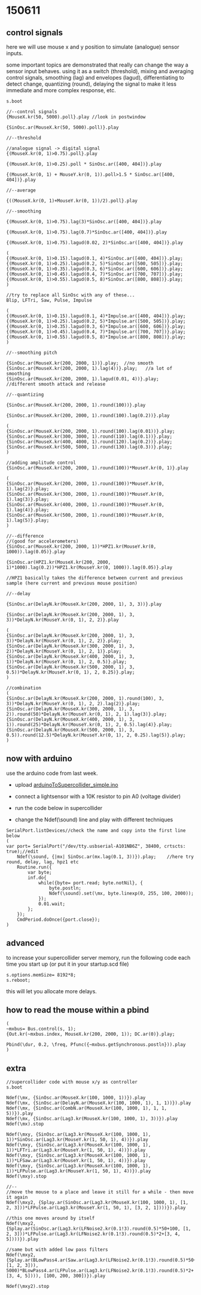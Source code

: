 150611
======

control signals
--

here we will use mouse x and y position to simulate (analogue) sensor inputs.

some important topics are demonstrated that really can change the way a sensor input behaves.  using it as a switch (threshold), mixing and averaging control signals, smoothing (lag) and envelopes (lagud), differentiating to detect change, quantizing (round), delaying the signal to make it less immediate and more complex response, etc.

```
s.boot

//--control signals
{MouseX.kr(50, 5000).poll}.play //look in postwindow

{SinOsc.ar(MouseX.kr(50, 5000).poll)}.play

//--threshold

//analogue signal -> digital signal
{(MouseX.kr(0, 1)>0.75).poll}.play

{(MouseX.kr(0, 1)>0.25).poll * SinOsc.ar([400, 404])}.play

{(MouseX.kr(0, 1) + MouseY.kr(0, 1)).poll>1.5 * SinOsc.ar([400, 404])}.play

//--average

{((MouseX.kr(0, 1)+MouseY.kr(0, 1))/2).poll}.play

//--smoothing

{(MouseX.kr(0, 1)>0.75).lag(3)*SinOsc.ar([400, 404])}.play

{(MouseX.kr(0, 1)>0.75).lag(0.7)*SinOsc.ar([400, 404])}.play

{(MouseX.kr(0, 1)>0.75).lagud(0.02, 2)*SinOsc.ar([400, 404])}.play

(
{(MouseX.kr(0, 1)>0.15).lagud(0.1, 4)*SinOsc.ar([400, 404])}.play;
{(MouseX.kr(0, 1)>0.25).lagud(0.2, 5)*SinOsc.ar([500, 505])}.play;
{(MouseX.kr(0, 1)>0.35).lagud(0.3, 6)*SinOsc.ar([600, 606])}.play;
{(MouseX.kr(0, 1)>0.45).lagud(0.4, 7)*SinOsc.ar([700, 707])}.play;
{(MouseX.kr(0, 1)>0.55).lagud(0.5, 8)*SinOsc.ar([800, 808])}.play;
)

//try to replace all SinOsc with any of these...
Blip, LFTri, Saw, Pulse, Impulse

(
{(MouseX.kr(0, 1)>0.15).lagud(0.1, 4)*Impulse.ar([400, 404])}.play;
{(MouseX.kr(0, 1)>0.25).lagud(0.2, 5)*Impulse.ar([500, 505])}.play;
{(MouseX.kr(0, 1)>0.35).lagud(0.3, 6)*Impulse.ar([600, 606])}.play;
{(MouseX.kr(0, 1)>0.45).lagud(0.4, 7)*Impulse.ar([700, 707])}.play;
{(MouseX.kr(0, 1)>0.55).lagud(0.5, 8)*Impulse.ar([800, 808])}.play;
)

//--smoothing pitch

{SinOsc.ar(MouseX.kr(200, 2000, 1))}.play;  //no smooth
{SinOsc.ar(MouseX.kr(200, 2000, 1).lag(4))}.play;   //a lot of smoothing
{SinOsc.ar(MouseX.kr(200, 2000, 1).lagud(0.01, 4))}.play;   //different smooth attack and release

//--quantizing

{SinOsc.ar(MouseX.kr(200, 2000, 1).round(100))}.play

{SinOsc.ar(MouseX.kr(200, 2000, 1).round(100).lag(0.2))}.play

(
{SinOsc.ar(MouseX.kr(200, 2000, 1).round(100).lag(0.01))}.play;
{SinOsc.ar(MouseX.kr(300, 3000, 1).round(110).lag(0.1))}.play;
{SinOsc.ar(MouseX.kr(400, 4000, 1).round(120).lag(0.2))}.play;
{SinOsc.ar(MouseX.kr(500, 5000, 1).round(130).lag(0.3))}.play;
)

//adding amplitude control
{SinOsc.ar(MouseX.kr(200, 2000, 1).round(100))*MouseY.kr(0, 1)}.play

(
{SinOsc.ar(MouseX.kr(200, 2000, 1).round(100))*MouseY.kr(0, 1).lag(2)}.play;
{SinOsc.ar(MouseX.kr(300, 2000, 1).round(100))*MouseY.kr(0, 1).lag(3)}.play;
{SinOsc.ar(MouseX.kr(400, 2000, 1).round(100))*MouseY.kr(0, 1).lag(4)}.play;
{SinOsc.ar(MouseX.kr(500, 2000, 1).round(100))*MouseY.kr(0, 1).lag(5)}.play;
)

//--difference
//(good for accelerometers)
{SinOsc.ar(MouseX.kr(200, 2000, 1))*HPZ1.kr(MouseY.kr(0, 1000)).lag(0.05)}.play

{SinOsc.ar(HPZ1.kr(MouseX.kr(200, 2000, 1)*1000).lag(0.2))*HPZ1.kr(MouseY.kr(0, 1000)).lag(0.05)}.play

//HPZ1 basically takes the difference between current and previous sample (here current and previous mouse position)

//--delay

{SinOsc.ar(DelayN.kr(MouseX.kr(200, 2000, 1), 3, 3))}.play

{SinOsc.ar(DelayN.kr(MouseX.kr(200, 2000, 1), 3, 3))*DelayN.kr(MouseY.kr(0, 1), 2, 2)}.play

(
{SinOsc.ar(DelayN.kr(MouseX.kr(200, 2000, 1), 3, 3))*DelayN.kr(MouseY.kr(0, 1), 2, 2)}.play;
{SinOsc.ar(DelayN.kr(MouseX.kr(300, 2000, 1), 3, 2))*DelayN.kr(MouseY.kr(0, 1), 2, 1)}.play;
{SinOsc.ar(DelayN.kr(MouseX.kr(400, 2000, 1), 3, 1))*DelayN.kr(MouseY.kr(0, 1), 2, 0.5)}.play;
{SinOsc.ar(DelayN.kr(MouseX.kr(500, 2000, 1), 3, 0.5))*DelayN.kr(MouseY.kr(0, 1), 2, 0.25)}.play;
)

//combination
(
{SinOsc.ar(DelayN.kr(MouseX.kr(200, 2000, 1).round(100), 3, 3))*DelayN.kr(MouseY.kr(0, 1), 2, 2).lag(2)}.play;
{SinOsc.ar(DelayN.kr(MouseX.kr(300, 2000, 1), 3, 2)).round(50)*DelayN.kr(MouseY.kr(0, 1), 2, 1).lag(3)}.play;
{SinOsc.ar(DelayN.kr(MouseX.kr(400, 2000, 1), 3, 1)).round(25)*DelayN.kr(MouseY.kr(0, 1), 2, 0.5).lag(4)}.play;
{SinOsc.ar(DelayN.kr(MouseX.kr(500, 2000, 1), 3, 0.5)).round(12.5)*DelayN.kr(MouseY.kr(0, 1), 2, 0.25).lag(5)}.play;
)
```

now with arduino
--

use the arduino code from last week.

* upload [arduinoToSupercollider_simple.ino](https://github.com/redFrik/udk13-Remote_control/blob/master/udk150604/arduinoToSupercollider_simple/arduinoToSupercollider_simple.ino)

* connect a lightsensor with a 10K resistor to pin A0 (voltage divider)

* run the code below in supercollider

* change the Ndef(\sound) line and play with different techniques

```
SerialPort.listDevices//check the name and copy into the first line below
(
var port= SerialPort("/dev/tty.usbserial-A101NB6Z", 38400, crtscts: true);//edit
    Ndef(\sound, {|mx| SinOsc.ar(mx.lag(0.1, 3))}).play;    //here try round, delay, lag, hpz1 etc
    Routine.run({
        var byte;
        inf.do{
            while({byte= port.read; byte.notNil}, {
                byte.postln;
                Ndef(\sound).set(\mx, byte.linexp(0, 255, 100, 2000));
            });
            0.01.wait;
        };
    });
    CmdPeriod.doOnce({port.close});
)
```

advanced
--
to increase your supercollider server memory, run the following code each time you start up (or put it in your startup.scd file)
```
s.options.memSize= 8192*8;
s.reboot;
```

this will let you allocate more delays.

how to read the mouse within a pbind
--
```
(
~mxbus= Bus.control(s, 1);
{Out.kr(~mxbus.index, MouseX.kr(200, 2000, 1)); DC.ar(0)}.play;

Pbind(\dur, 0.2, \freq, Pfunc({~mxbus.getSynchronous.postln})).play
)
```

extra
--

```
//supercollider code with mouse x/y as controller
s.boot

Ndef(\mx, {SinOsc.ar(MouseX.kr(100, 1000, 1))}).play
Ndef(\mx, {SinOsc.ar(DelayN.ar(MouseX.kr(100, 1000, 1), 1, 1))}).play
Ndef(\mx, {SinOsc.ar(CombN.ar(MouseX.kr(100, 1000, 1), 1, 1, 5))}).play
Ndef(\mx, {SinOsc.ar(Lag3.kr(MouseX.kr(100, 1000, 1), 3))}).play
Ndef(\mx).stop

Ndef(\mxy, {SinOsc.ar(Lag3.kr(MouseX.kr(100, 1000, 1), 1))*SinOsc.ar(Lag3.kr(MouseY.kr(1, 50, 1), 4))}).play
Ndef(\mxy, {SinOsc.ar(Lag3.kr(MouseX.kr(100, 1000, 1), 1))*LFTri.ar(Lag3.kr(MouseY.kr(1, 50, 1), 4))}).play
Ndef(\mxy, {SinOsc.ar(Lag3.kr(MouseX.kr(100, 1000, 1), 1))*LFSaw.ar(Lag3.kr(MouseY.kr(1, 50, 1), 4))}).play
Ndef(\mxy, {SinOsc.ar(Lag3.kr(MouseX.kr(100, 1000, 1), 1))*LFPulse.ar(Lag3.kr(MouseY.kr(1, 50, 1), 4))}).play
Ndef(\mxy).stop

//--
//move the mouse to a place and leave it still for a while - then move it again
Ndef(\mxy2, {Splay.ar(SinOsc.ar(Lag3.kr(MouseX.kr(100, 1000, 1), [1, 2, 3]))*LFPulse.ar(Lag3.kr(MouseY.kr(1, 50, 1), [3, 2, 1])))}).play

//this one moves around by itself
Ndef(\mxy2, {Splay.ar(SinOsc.ar(Lag3.kr(LFNoise2.kr(0.1!3).round(0.5)*50+100, [1, 2, 3]))*LFPulse.ar(Lag3.kr(LFNoise2.kr(0.1!3).round(0.5)*2+[3, 4, 5])))}).play

//same but with added low pass filters
Ndef(\mxy2, {Splay.ar(BLowPass4.ar(Saw.ar(Lag3.kr(LFNoise2.kr(0.1!3).round(0.5)*50+100, [1, 2, 3])), 5000)*BLowPass4.ar(LFPulse.ar(Lag3.kr(LFNoise2.kr(0.1!3).round(0.5)*2+[3, 4, 5]))), [100, 200, 300])}).play

Ndef(\mxy2).stop
```
